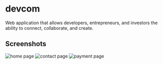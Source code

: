 # devcom
Web application that allows developers, entrepreneurs, and investors the ability to connect, collaborate, and create.


## Screenshots

![home page](https://github.com/hitro11/devcom/blob/master/app/assets/images/home-full.PNG)
![contact page](https://github.com/hitro11/devcom/blob/master/contact.PNG)
![payment page](https://github.com/hitro11/devcom/blob/master/payment.PNG)
